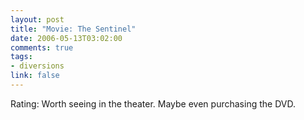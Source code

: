 ```yaml
--- 
layout: post
title: "Movie: The Sentinel"
date: 2006-05-13T03:02:00
comments: true
tags:
- diversions
link: false
---
```

Rating: Worth seeing in the theater. Maybe even purchasing the DVD.

